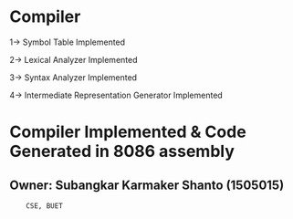 # Compiler

1-> Symbol Table Implemented

2-> Lexical Analyzer Implemented

3-> Syntax Analyzer Implemented

4-> Intermediate Representation Generator Implemented

# Compiler Implemented & Code Generated in 8086 assembly



## Owner: Subangkar Karmaker Shanto (1505015)
        CSE, BUET
